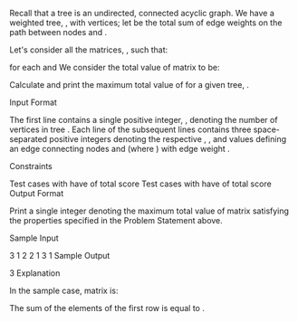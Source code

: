Recall that a tree is an undirected, connected acyclic graph. We have a weighted tree, , with  vertices; let  be the total sum of edge weights on the path between nodes  and .

Let's consider all the matrices, , such that:

 for each  and 
We consider the total value of matrix  to be:

Calculate and print the maximum total value of  for a given tree, .

Input Format

The first line contains a single positive integer, , denoting the number of vertices in tree .
Each line  of the  subsequent lines contains three space-separated positive integers denoting the respective , , and  values defining an edge connecting nodes  and  (where ) with edge weight .

Constraints

Test cases with  have  of total score
Test cases with  have  of total score
Output Format

Print a single integer denoting the maximum total value of matrix  satisfying the properties specified in the Problem Statement above.

Sample Input

3
1 2 2
1 3 1
Sample Output

3
Explanation

In the sample case, matrix  is:

The sum of the elements of the first row is equal to .
